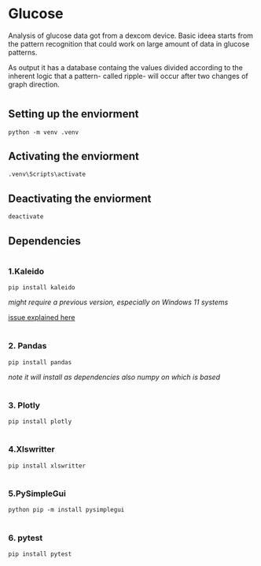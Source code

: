 # Glucose
Analysis of glucose data got from a dexcom device. 
Basic ideea starts from the pattern recognition that could work on large amount of data in glucose patterns.

As output it has a database containg the values divided according to the inherent logic that a pattern- called ripple- will occur after two changes of graph direction.

#
## Setting up the enviorment

`python -m venv .venv`

## Activating the enviorment

`.venv\Scripts\activate`

## Deactivating the enviorment
`deactivate`


## Dependencies
#
### 1.Kaleido

`pip install kaleido`

*might require a previous version, especially on Windows 11 systems*

[issue explained here](https://stackoverflow.com/questions/69016568/unable-to-export-plotly-images-to-png-with-kaleido)

#
### 2. Pandas
`pip install pandas`

*note it will install as dependencies also numpy on which is based*
#
### 3. Plotly
`pip install plotly`

#
### 4.Xlswritter
`pip install xlswritter`

#
### 5.PySimpleGui
`python pip -m install pysimplegui`

#
### 6. pytest
`pip install pytest`
